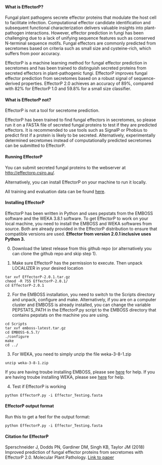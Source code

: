 #### What is EffectorP?

Fungal plant pathogens secrete effector proteins that modulate the host cell to facilitate infection. 
Computational effector candidate identification and subsequent functional characterization delivers valuable insights 
into plant-pathogen interactions. However, effector prediction in fungi has been challenging due to a lack of unifying
sequence features such as conserved N-terminal sequence motifs. Fungal effectors are commonly predicted from secretomes 
based on criteria such as small size and cysteine-rich, which suffers from poor accuracy.

EffectorP is a machine learning method for fungal effector prediction in secretomes and has been trained to distinguish secreted proteins 
from secreted effectors in plant-pathogenic fungi.
EffectorP improves fungal effector prediction from secretomes based on a robust signal of sequence-derived properties.
EffectorP 2.0 achieves an accuracy of 89%, compared with 82% for EffectorP 1.0 and 59.8% for a small size classifier.

#### What is EffectorP not?

EffectorP is not a tool for secretome prediction. 

EffectorP has been trained to find fungal effectors in secretomes, 
so please run it on a FASTA file of secreted fungal proteins to test if they are predicted effectors. It is recommended 
to use tools such as SignalP or Phobius	to predict first if a protein is likely to be secreted.
Alternatively, experimentally determined secretomes instead of computationally predicted secretomes can be submitted to EffectorP. 

#### Running EffectorP

You can submit secreted fungal proteins to the webserver at http://effectorp.csiro.au/.

Alternatively, you can install EffectorP on your machine to run it locally. 
 
All training and evaluation data can be found [here](http://effectorp.csiro.au/data.html).

#### Installing EffectorP 

EffectorP has been written in Python and uses pepstats from the EMBOSS software and the WEKA 3.8.1 software. To get EffectorP to work on your local machine, you need to install the EMBOSS and WEKA softwares from source. Both are already provided in the EffectorP distribution to ensure that compatible versions are used. **Effector from version 2.0.1 inclusive uses Python 3.** 

0. Download the latest release from this github repo (or alternatively you can clone the github repo and skip step 1).

1. Make sure EffectorP has the permission to execute. Then unpack LOCALIZER in your desired location
```
tar xvf EffectorP-2.0.1.tar.gz
chmod -R 755 EffectorP-2.0.1/
cd EffectorP-2.0.1
```

2. For the EMBOSS installation, you need to switch to the Scripts directory and unpack, configure and make. Alternatively, if you are on a computer cluster and EMBOSS is already installed, you can change the variable PEPSTATS_PATH in the EffectorP.py script to the EMBOSS directory that contains pepstats on the machine you are using.
```
cd Scripts
tar xvf emboss-latest.tar.gz
cd EMBOSS-6.5.7/
./configure
make
cd ../ 
```

3. For WEKA, you need to simply unzip the file weka-3-8-1.zip
```
unzip weka-3-8-1.zip
```
If you are having troube installing EMBOSS, please see [here](http://emboss.sourceforge.net/download/) for help.
If you are having troube installing WEKA, please see [here](https://www.cs.waikato.ac.nz/~ml/weka/index.html) for help. 

4. Test if EffectorP is working
```
python EffectorP.py -i Effector_Testing.fasta
```

#### EffectorP output format
Run this to get a feel for the output format:
```
python EffectorP.py -i Effector_Testing.fasta
```

#### Citation for EffectorP 
 
Sperschneider J, Dodds PN, Gardiner DM, Singh KB, Taylor JM (2018) Improved prediction of fungal effector proteins from secretomes with EffectorP 2.0. Molecular Plant Pathology. [Link to paper](https://bsppjournals.onlinelibrary.wiley.com/doi/full/10.1111/mpp.12682)
